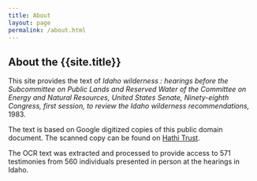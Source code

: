 ```yaml
---
title: About
layout: page
permalink: /about.html
---
```


## About the {{site.title}}

This site provides the text of *Idaho wilderness : hearings before the Subcommittee on Public Lands and Reserved Water of the Committee on Energy and Natural Resources, United States Senate, Ninety-eighth Congress, first session, to review the Idaho wilderness recommendations,* 1983.

The text is based on Google digitized copies of this public domain document. 
The scanned copy can be found on [Hathi Trust](https://catalog.hathitrust.org/Record/010021819).

The OCR text was extracted and processed to provide access to 571 testimonies from 560 individuals presented in person at the hearings in Idaho.
